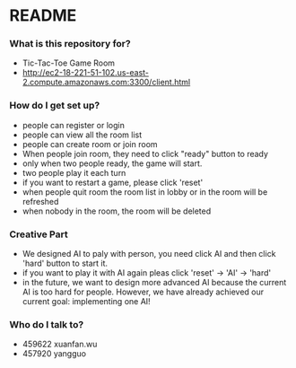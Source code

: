 # README #
### What is this repository for? ###

* Tic-Tac-Toe Game Room
* http://ec2-18-221-51-102.us-east-2.compute.amazonaws.com:3300/client.html

### How do I get set up? ###

* people can register or login
* people can view all the room list
* people can create room or join room
* When people join room, they need to click "ready" button to ready
* only when two people ready, the game will start.
* two people play it each turn
* if you want to restart a game, please click 'reset'
* when people quit room the room list in lobby or in the room will be refreshed
* when nobody in the room, the room will be deleted

### Creative Part ###

* We designed AI to paly with person, you need  click AI and then click 'hard' button to start it.
* if you want to play it with AI again pleas click 'reset' -> 'AI' -> 'hard'
* in the future, we want to design more advanced AI because the current AI is too hard for people. However, we have already achieved our current goal: implementing one AI!

### Who do I talk to? ###

* 459622 xuanfan.wu
* 457920 yangguo